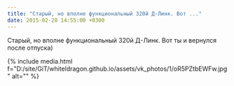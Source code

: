 ```yaml
---
title: "Старый, но вполне функциональный 320й Д-Линк. Вот ..."
date: 2015-02-28 14:55:00 +0300
---
```


Старый, но вполне функциональный 320й Д-Линк. Вот ты и вернулся после отпуска)

{% include media.html f="D:/site/GiT/whiteldragon.github.io/assets/vk_photos/1/oR5PZtbEWFw.jpg" alt="" %}
